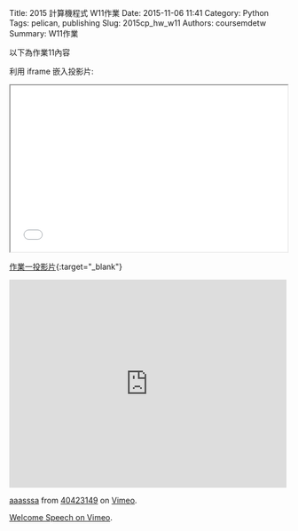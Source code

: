 Title: 2015 計算機程式 W11作業
Date: 2015-11-06 11:41
Category: Python
Tags: pelican, publishing
Slug: 2015cp_hw_w11
Authors: coursemdetw
Summary: W11作業

以下為作業11內容

利用 iframe 嵌入投影片:

<iframe src="40423149_cp_w11_p.html" width="500" height="300"></iframe>

[作業一投影片](40423149_cp_w11_p.html){:target="_blank"}
<iframe src="https://player.vimeo.com/video/147589475" width="500" height="375" frameborder="0" webkitallowfullscreen mozallowfullscreen allowfullscreen></iframe> <p><a href="https://vimeo.com/147589475">aaasssa</a> from <a href="https://vimeo.com/user44512429">40423149</a> on <a href="https://vimeo.com">Vimeo</a>.</p>

<p><a href="https://vimeo.com/137724068">Welcome Speech on <a href="https://vimeo.com">Vimeo</a>.</p>